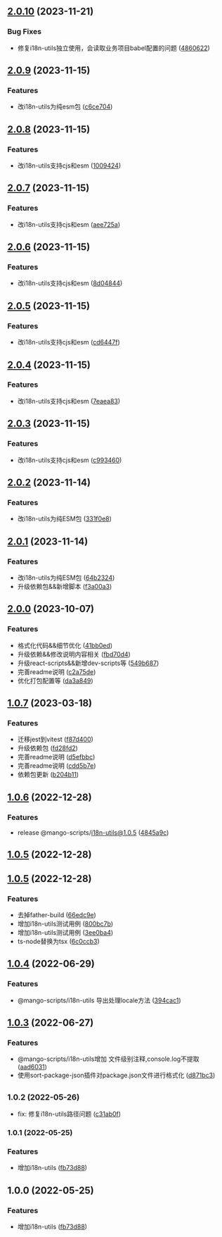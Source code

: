 ## [2.0.10](https://github.com/AlbertLin0923/mango-scripts/compare/@mango-scripts/i18n-utils@2.0.9...@mango-scripts/i18n-utils@2.0.10) (2023-11-21)


### Bug Fixes

* 修复i18n-utils独立使用，会读取业务项目babel配置的问题 ([4860622](https://github.com/AlbertLin0923/mango-scripts/commit/4860622569883ea25212b38c9123790c2b493917))

## [2.0.9](https://github.com/AlbertLin0923/mango-scripts/compare/@mango-scripts/i18n-utils@2.0.8...@mango-scripts/i18n-utils@2.0.9) (2023-11-15)


### Features

* 改i18n-utils为纯esm包 ([c6ce704](https://github.com/AlbertLin0923/mango-scripts/commit/c6ce704819e4c4e3bf02a499b2cb1c97fc63c27d))

## [2.0.8](https://github.com/AlbertLin0923/mango-scripts/compare/@mango-scripts/i18n-utils@2.0.7...@mango-scripts/i18n-utils@2.0.8) (2023-11-15)


### Features

* 改i18n-utils支持cjs和esm ([1009424](https://github.com/AlbertLin0923/mango-scripts/commit/1009424fa08014103f321537bfd2594441af7984))

## [2.0.7](https://github.com/AlbertLin0923/mango-scripts/compare/@mango-scripts/i18n-utils@2.0.6...@mango-scripts/i18n-utils@2.0.7) (2023-11-15)


### Features

* 改i18n-utils支持cjs和esm ([aee725a](https://github.com/AlbertLin0923/mango-scripts/commit/aee725a955bec1ef11a5639ca0af74de8726a7ed))

## [2.0.6](https://github.com/AlbertLin0923/mango-scripts/compare/@mango-scripts/i18n-utils@2.0.5...@mango-scripts/i18n-utils@2.0.6) (2023-11-15)


### Features

* 改i18n-utils支持cjs和esm ([8d04844](https://github.com/AlbertLin0923/mango-scripts/commit/8d0484470c2a157bcdbef4db4370d51a37cf8277))

## [2.0.5](https://github.com/AlbertLin0923/mango-scripts/compare/@mango-scripts/i18n-utils@2.0.4...@mango-scripts/i18n-utils@2.0.5) (2023-11-15)


### Features

* 改i18n-utils支持cjs和esm ([cd6447f](https://github.com/AlbertLin0923/mango-scripts/commit/cd6447fb1f9e6fa4aa3b72c6f02d8f5f3ccba382))

## [2.0.4](https://github.com/AlbertLin0923/mango-scripts/compare/@mango-scripts/i18n-utils@2.0.3...@mango-scripts/i18n-utils@2.0.4) (2023-11-15)


### Features

* 改i18n-utils支持cjs和esm ([7eaea83](https://github.com/AlbertLin0923/mango-scripts/commit/7eaea831d99b247c5d3591200504003d66ba9538))

## [2.0.3](https://github.com/AlbertLin0923/mango-scripts/compare/@mango-scripts/i18n-utils@2.0.2...@mango-scripts/i18n-utils@2.0.3) (2023-11-15)


### Features

* 改i18n-utils支持cjs和esm ([c993460](https://github.com/AlbertLin0923/mango-scripts/commit/c9934607d4590edd690db74e26daff169992998a))

## [2.0.2](https://github.com/AlbertLin0923/mango-scripts/compare/@mango-scripts/i18n-utils@2.0.1...@mango-scripts/i18n-utils@2.0.2) (2023-11-14)


### Features

* 改i18n-utils为纯ESM包 ([331f0e8](https://github.com/AlbertLin0923/mango-scripts/commit/331f0e88d4e01d1c3b9e565d4b20b2f62adc719b))

## [2.0.1](https://github.com/AlbertLin0923/mango-scripts/compare/@mango-scripts/i18n-utils@2.0.0...@mango-scripts/i18n-utils@2.0.1) (2023-11-14)


### Features

* 改i18n-utils为纯ESM包 ([64b2324](https://github.com/AlbertLin0923/mango-scripts/commit/64b2324e07fa0cdee7f2079b8fed01c168cf7894))
* 升级依赖包&&新增脚本 ([f3a00a3](https://github.com/AlbertLin0923/mango-scripts/commit/f3a00a3504b36d95aff0efeabbecad4c08e778c5))

## [2.0.0](https://github.com/AlbertLin0923/mango-scripts/compare/@mango-scripts/i18n-utils@1.0.7...@mango-scripts/i18n-utils@2.0.0) (2023-10-07)


### Features

* 格式化代码&&细节优化 ([41bb0ed](https://github.com/AlbertLin0923/mango-scripts/commit/41bb0ede7c15b029cd7cfd508f0c191505a02920))
* 升级依赖&&修改说明内容相关 ([fbd70d4](https://github.com/AlbertLin0923/mango-scripts/commit/fbd70d44c00e1670131d83bd4d72e779a9f5a81f))
* 升级react-scripts&&新增dev-scripts等 ([549b687](https://github.com/AlbertLin0923/mango-scripts/commit/549b687cff4c02bc808b4928a382c395c2767e01))
* 完善readme说明 ([c2a75de](https://github.com/AlbertLin0923/mango-scripts/commit/c2a75dec532a8e95024bca4af0f1f844ba6b81f8))
* 优化打包配置等 ([da3a849](https://github.com/AlbertLin0923/mango-scripts/commit/da3a84947ff00d22729e22e6bfe6da8f9a122eb7))

## [1.0.7](https://github.com/AlbertLin0923/mango-scripts/compare/@mango-scripts/i18n-utils@1.0.6...@mango-scripts/i18n-utils@1.0.7) (2023-03-18)

### Features

* 迁移jest到vitest ([f87d400](https://github.com/AlbertLin0923/mango-scripts/commit/f87d40039f972736ca2e6fbc3889b41397c2586d))
* 升级依赖包 ([fd28fd2](https://github.com/AlbertLin0923/mango-scripts/commit/fd28fd26d3715ab019869f0e552240c1d20bf2b8))
* 完善readme说明 ([d5efbbc](https://github.com/AlbertLin0923/mango-scripts/commit/d5efbbc38cdb98427edd4a2323d79ac80ac0331a))
* 完善readme说明 ([cdd5b7e](https://github.com/AlbertLin0923/mango-scripts/commit/cdd5b7ea2fa1adad5b1bd7ae240fa4f0a56835d7))
* 依赖包更新 ([b204b11](https://github.com/AlbertLin0923/mango-scripts/commit/b204b11597b8d92e2388bf14d1785016c2b2d74b))

## [1.0.6](https://github.com/AlbertLin0923/mango-scripts/compare/@mango-scripts/i18n-utils@1.0.5...@mango-scripts/i18n-utils@1.0.6) (2022-12-28)

### Features

* release @mango-scripts/i18n-utils@1.0.5 ([4845a9c](https://github.com/AlbertLin0923/mango-scripts/commit/4845a9c51fa6bc74468b166b5237c79d355185c2))

## [1.0.5](https://github.com/AlbertLin0923/mango-scripts/compare/@mango-scripts/i18n-utils@1.0.5...@mango-scripts/i18n-utils@1.0.5) (2022-12-28)

## [1.0.5](https://github.com/AlbertLin0923/mango-scripts/compare/@mango-scripts/i18n-utils@1.0.4...@mango-scripts/i18n-utils@1.0.5) (2022-12-28)

### Features

* 去掉father-build ([66edc9e](https://github.com/AlbertLin0923/mango-scripts/commit/66edc9e2f1680cab023d5d3f4c6ccf9b670f1ad8))
* 增加i18n-utils测试用例 ([800bc7b](https://github.com/AlbertLin0923/mango-scripts/commit/800bc7b2aa3ba0405552de2830f1c738df757a95))
* 增加i18n-utils测试用例 ([3ee0ba4](https://github.com/AlbertLin0923/mango-scripts/commit/3ee0ba4ffa4879abdc8f82e6ed60f8626f64e6b9))
* ts-node替换为tsx ([6c0ccb3](https://github.com/AlbertLin0923/mango-scripts/commit/6c0ccb3929bc8d8dcc0ecca96c60e69faa3caf2d))

## [1.0.4](https://github.com/AlbertLin0923/mango-scripts/compare/@mango-scripts/i18n-utils@1.0.3...@mango-scripts/i18n-utils@1.0.4) (2022-06-29)

### Features

* @mango-scripts/i18n-utils 导出处理locale方法 ([394cac1](https://github.com/AlbertLin0923/mango-scripts/commit/394cac13a15087bc12627646a5e0f2606dfa1ba5))

## [1.0.3](https://github.com/AlbertLin0923/mango-scripts/compare/@mango-scripts/i18n-utils@1.0.2...@mango-scripts/i18n-utils@1.0.3) (2022-06-27)

### Features

* @mango-scripts/i18n-utils增加 文件级别注释,console.log不提取 ([aad6031](https://github.com/AlbertLin0923/mango-scripts/commit/aad6031bc470d54bb3ba314f644f34cc36629d82))
* 使用sort-package-json插件对package.json文件进行格式化 ([d871bc3](https://github.com/AlbertLin0923/mango-scripts/commit/d871bc3f77eac29a7551f6ffcea2906989853378))

## <small>1.0.2 (2022-05-26)</small>

* fix: 修复i18n-utils路径问题 ([c31ab0f](https://github.com/AlbertLin0923/mango-scripts/commit/c31ab0f))

### 1.0.1 (2022-05-25)

### Features

* 增加i18n-utils ([fb73d88](https://github.com/AlbertLin0923/mango-scripts/commit/fb73d88530a147b40e18ef1f1ce09beaf6f1ab9a))

## 1.0.0 (2022-05-25)

### Features

* 增加i18n-utils ([fb73d88](https://github.com/AlbertLin0923/mango-scripts/commit/fb73d88530a147b40e18ef1f1ce09beaf6f1ab9a))
